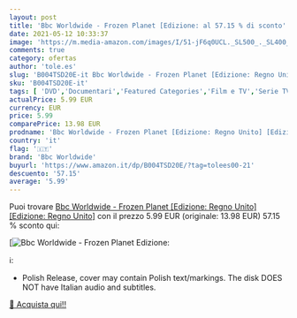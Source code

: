 ```yaml
---
layout: post
title: 'Bbc Worldwide - Frozen Planet [Edizione: al 57.15 % di sconto'
date: 2021-05-12 10:33:37
image: 'https://m.media-amazon.com/images/I/51-jF6q0UCL._SL500_._SL400_.jpg'
comments: true
category: ofertas
author: 'tole.es'
slug: 'B004TSD20E-it Bbc Worldwide - Frozen Planet [Edizione: Regno Unito]...'
sku: 'B004TSD20E-it'
tags: [ 'DVD','Documentari','Featured Categories','Film e TV','Serie TV','bbc worldwide', ]
actualPrice: 5.99 EUR
currency: EUR
price: 5.99
comparePrice: 13.98 EUR
prodname: 'Bbc Worldwide - Frozen Planet [Edizione: Regno Unito] [Edizione: Regno Unito]'
country: 'it'
flag: '🇮🇹'
brand: 'Bbc Worldwide'
buyurl: 'https://www.amazon.it/dp/B004TSD20E/?tag=tolees00-21'
descuento: '57.15'
average: '5.99'
---
```


Puoi trovare [Bbc Worldwide - Frozen Planet [Edizione: Regno Unito] [Edizione: Regno Unito]](https://www.amazon.it/dp/B004TSD20E/?tag=tolees00-21) con il prezzo 5.99 EUR (originale: 13.98 EUR) 57.15 % sconto qui:

[![Bbc Worldwide - Frozen Planet [Edizione:](https://m.media-amazon.com/images/I/51-jF6q0UCL._SL500_._SL400_.jpg)](https://www.amazon.it/dp/B004TSD20E/?tag=tolees00-21)

ℹ️:

- Polish Release, cover may contain Polish text/markings. The disk DOES NOT have Italian audio and subtitles.

[🛒 Acquista qui!!](https://www.amazon.it/dp/B004TSD20E/?tag=tolees00-21)
